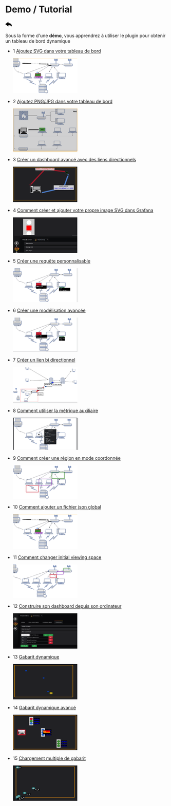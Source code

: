 # Demo / Tutorial

[![](../../screenshots/other/Go-back.png)](../../README-fr.md)

Sous la forme d'une **démo**, vous apprendrez à utiliser le plugin pour obtenir un tableau de bord dynamique

- 1 [Ajoutez SVG dans votre tableau de bord](tutorial01.md)

  [![demo1](../../screenshots/demo/demo01.png)](tutorial01.md)

- 2 [Ajoutez PNG/JPG dans votre tableau de bord](tutorial02.md)

  [![demo2](../../screenshots/demo/demo02.png)](tutorial02.md)

- 3 [Créer un dashboard avancé avec des liens directionnels](tutorial03.md)

  [![demo3](../../screenshots/demo/demo03.png)](tutorial03.md)

- 4 [Comment créer et ajouter votre propre image SVG dans Grafana](tutorial04.md)

  [![demo4](../../screenshots/demo/demo04.png)](tutorial04.md)

- 5 [Créer une requête personnalisable](tutorial05.md)

  [![demo5](../../screenshots/demo/demo05.png)](tutorial05.md)

- 6 [Créer une modélisation avancée](tutorial06.md)

  [![demo6](../../screenshots/demo/demo06.png)](tutorial06.md)

- 7 [Créer un lien bi directionnel](tutorial07.md)

  [![demo7](../../screenshots/demo/demo07.png)](tutorial07.md)

- 8 [Comment utiliser la métrique auxiliaire](tutorial08.md)

  [![demo8](../../screenshots/demo/demo08.png)](tutorial08.md)

- 9 [Comment créer une région en mode coordonnée](tutorial09.md)

  [![demo9](../../screenshots/demo/demo09.png)](tutorial09.md)

- 10 [Comment ajouter un fichier json global](tutorial10.md)

  [![demo10](../../screenshots/demo/demo01.png)](tutorial10.md)

- 11 [Comment changer initial viewing space](tutorial11.md)

  [![demo11](../../screenshots/demo/demo11.png)](tutorial11.md)

- 12 [Construire son dashboard depuis son ordinateur](tutorial12.md)

  [![demo12](../../screenshots/demo/demo12.png)](tutorial12.md)

- 13 [Gabarit dynamique](tutorial13.md)

  [![demo13](../../screenshots/demo/demo13.png)](tutorial13.md)

- 14 [Gabarit dynamique avancé](tutorial14.md)

  [![demo14](../../screenshots/demo/demo14.png)](tutorial14.md)

- 15 [Chargement multiple de gabarit](tutorial15.md)

  [![demo15](../../screenshots/demo/demo15.png)](tutorial15.md)
